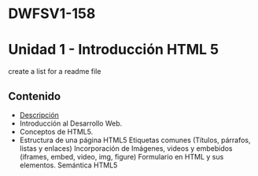 # DWFSV1-158
# Unidad 1 - Introducción HTML 5
create a list for a readme file
## Contenido
- [Descripción](#Descripción)
- Introducción al Desarrollo Web.
- Conceptos de HTML5.
- Estructura de una página HTML5
Etiquetas comunes (Títulos, párrafos, listas y enlaces)
Incorporación de Imágenes, videos y embebidos (iframes, embed, video, img, figure)
Formulario en HTML y sus elementos.
Semántica HTML5
